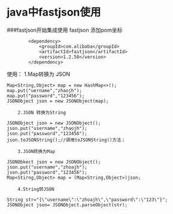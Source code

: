 java中fastjson使用
===
###fastjson开始集成使用
	fastjson 添加pom坐标
```
        <dependency>
            <groupId>com.alibaba</groupId>
            <artifactId>fastjson</artifactId>
            <version>1.2.58</version>
        </dependency>
```
使用：
		1.Map转换为 JSON

```
Map<String,Object> map = new HashMap<>();
map.put("uername","zhaojh");
map.put("password","123456");
JSONObject json = new JSONObject(map);
```
		2.JSON 转换为String

```
JSONObject json = new JSONObject();
json.put("username","zhaojh");
json.put("password","123456");
json.toJSONString();//调用toJSONString()方法；
```
		3.JSON转换为Map

```
JSONObkect json = new JSONObject();
json.put("username","zhoajh");
json.put("password","123456");
Map<Stirng,Object> map = (Map<String,Object>)json;
```
		4.String转JSON

```
String str="{\"username\":\"zhoajh\",\"password\":\"123\"}";
JSONObject json= JSONObject.parseObject(str);
```

